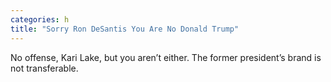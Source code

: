 ```yaml
---
categories: h
title: "Sorry Ron DeSantis You Are No Donald Trump"
---
```

No offense, Kari Lake, but you aren’t either. The former president’s brand is not transferable.